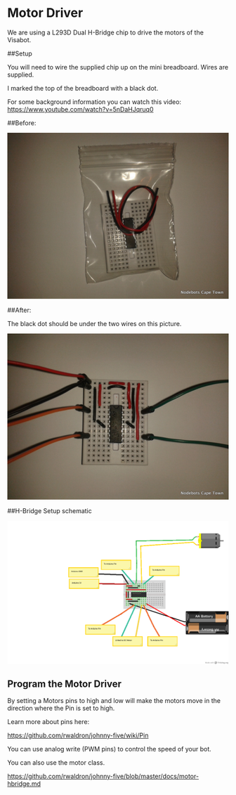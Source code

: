 # Motor Driver

We are using a L293D Dual H-Bridge chip to drive the motors of the Visabot.

##Setup

You will need to wire the supplied chip up on the mini breadboard. Wires are supplied.

I marked the top of the breadboard with a black dot. 

For some background information you can watch this video: https://www.youtube.com/watch?v=5nDaHJqruq0

##Before:

![Motor Driver Setup before](./images/MotorDriverAfter.jpg)

##After:

The black dot should be under the two wires on this picture.

![Motor Driver Setup after](./images/MotorDriverBefore.jpg)

##H-Bridge Setup schematic

![Hbridge Motor Driver setup](./images/HBridgeSetup_bb.png)

## Program the Motor Driver

By setting a Motors pins to high and low will make the motors move in the direction where the Pin is set to high.

Learn more about pins here:

https://github.com/rwaldron/johnny-five/wiki/Pin

You can use analog write (PWM pins) to control the speed of your bot.

You can also use the motor class.

https://github.com/rwaldron/johnny-five/blob/master/docs/motor-hbridge.md
